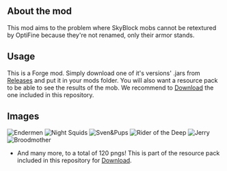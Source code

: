 ## About the mod
This mod aims to the problem where SkyBlock mobs cannot be retextured by OptiFine because they're not renamed, only their armor stands.

## Usage
This is a Forge mod. Simply download one of it's versions' .jars from [Releases](https://github.com/Moulberry/SBCustomMobTex/releases) and put it in your mods folder.
You will also want a resource pack to be able to see the results of the mob. We recommend to [Download](https://github.com/Moulberry/SBCustomMobTex/raw/master/SkyMobs%20v1.0.zip) the one included in this repository.

## Images
![Endermen](https://media.discordapp.net/attachments/673262616965283880/673663562207461427/2020-02-02_23.58.21.png)
![Night Squids](https://media.discordapp.net/attachments/673262616965283880/673662544245686297/2020-02-02_23.png)
![Sven&Pups](https://media.discordapp.net/attachments/673262616965283880/675056098834645045/SPOILER_unknown.png)
![Rider of the Deep](https://media.discordapp.net/attachments/673262616965283880/674706674791088148/unknown.png?width=194&height=320)
![Jerry](https://media.discordapp.net/attachments/673262616965283880/676137332776239104/unknown.png)
![Broodmother](https://media.discordapp.net/attachments/673262616965283880/674329769202024471/unknown.png)
* And many more, to a total of 120 pngs! This is part of the resource pack included in this repository for [Download](https://github.com/Moulberry/SBCustomMobTex/raw/master/SkyMobs%20v1.0.zip).
